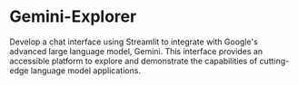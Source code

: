 # Gemini-Explorer
Develop a chat interface using Streamlit to integrate with Google's advanced large language model, Gemini. This interface provides an accessible platform to explore and demonstrate the capabilities of cutting-edge language model applications. 
